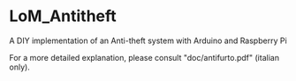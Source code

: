 # LoM_Antitheft
A DIY implementation of an Anti-theft system with Arduino and Raspberry Pi

For a more detailed explanation, please consult "doc/antifurto.pdf" (italian only).
